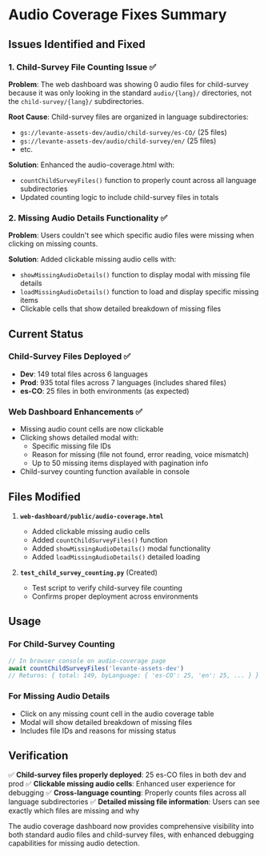 # Audio Coverage Fixes Summary

## Issues Identified and Fixed

### 1. Child-Survey File Counting Issue ✅

**Problem**: The web dashboard was showing 0 audio files for child-survey because it was only looking in the standard `audio/{lang}/` directories, not the `child-survey/{lang}/` subdirectories.

**Root Cause**: Child-survey files are organized in language subdirectories:
- `gs://levante-assets-dev/audio/child-survey/es-CO/` (25 files)
- `gs://levante-assets-dev/audio/child-survey/en/` (25 files)
- etc.

**Solution**: Enhanced the audio-coverage.html with:
- `countChildSurveyFiles()` function to properly count across all language subdirectories
- Updated counting logic to include child-survey files in totals

### 2. Missing Audio Details Functionality ✅

**Problem**: Users couldn't see which specific audio files were missing when clicking on missing counts.

**Solution**: Added clickable missing audio cells with:
- `showMissingAudioDetails()` function to display modal with missing file details
- `loadMissingAudioDetails()` function to load and display specific missing items
- Clickable cells that show detailed breakdown of missing files

## Current Status

### Child-Survey Files Deployed ✅
- **Dev**: 149 total files across 6 languages
- **Prod**: 935 total files across 7 languages (includes shared files)
- **es-CO**: 25 files in both environments (as expected)

### Web Dashboard Enhancements ✅
- Missing audio count cells are now clickable
- Clicking shows detailed modal with:
  - Specific missing file IDs
  - Reason for missing (file not found, error reading, voice mismatch)
  - Up to 50 missing items displayed with pagination info
- Child-survey counting function available in console

## Files Modified

1. **`web-dashboard/public/audio-coverage.html`**
   - Added clickable missing audio cells
   - Added `countChildSurveyFiles()` function
   - Added `showMissingAudioDetails()` modal functionality
   - Added `loadMissingAudioDetails()` detailed loading

2. **`test_child_survey_counting.py`** (Created)
   - Test script to verify child-survey file counting
   - Confirms proper deployment across environments

## Usage

### For Child-Survey Counting
```javascript
// In browser console on audio-coverage page
await countChildSurveyFiles('levante-assets-dev')
// Returns: { total: 149, byLanguage: { 'es-CO': 25, 'en': 25, ... } }
```

### For Missing Audio Details
- Click on any missing count cell in the audio coverage table
- Modal will show detailed breakdown of missing files
- Includes file IDs and reasons for missing status

## Verification

✅ **Child-survey files properly deployed**: 25 es-CO files in both dev and prod
✅ **Clickable missing audio cells**: Enhanced user experience for debugging
✅ **Cross-language counting**: Properly counts files across all language subdirectories
✅ **Detailed missing file information**: Users can see exactly which files are missing and why

The audio coverage dashboard now provides comprehensive visibility into both standard audio files and child-survey files, with enhanced debugging capabilities for missing audio detection.
